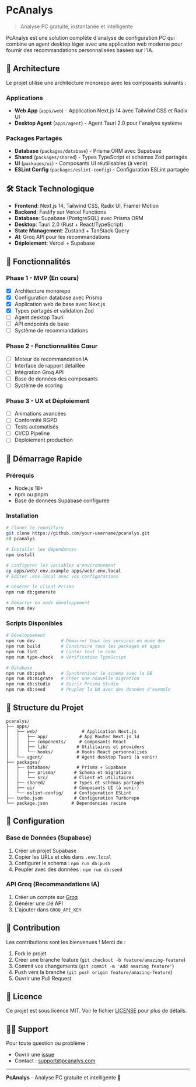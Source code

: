 # PcAnalys

> Analyse PC gratuite, instantanée et intelligente

PcAnalys est une solution complète d'analyse de configuration PC qui combine un agent desktop léger avec une application web moderne pour fournir des recommandations personnalisées basées sur l'IA.

## 🚀 Architecture

Le projet utilise une architecture monorepo avec les composants suivants :

### Applications
- **Web App** (`apps/web`) - Application Next.js 14 avec Tailwind CSS et Radix UI
- **Desktop Agent** (`apps/agent`) - Agent Tauri 2.0 pour l'analyse système

### Packages Partagés
- **Database** (`packages/database`) - Prisma ORM avec Supabase
- **Shared** (`packages/shared`) - Types TypeScript et schémas Zod partagés
- **UI** (`packages/ui`) - Composants UI réutilisables (à venir)
- **ESLint Config** (`packages/eslint-config`) - Configuration ESLint partagée

## 🛠️ Stack Technologique

- **Frontend**: Next.js 14, Tailwind CSS, Radix UI, Framer Motion
- **Backend**: Fastify sur Vercel Functions
- **Database**: Supabase (PostgreSQL) avec Prisma ORM
- **Desktop**: Tauri 2.0 (Rust + React/TypeScript)
- **State Management**: Zustand + TanStack Query
- **AI**: Groq API pour les recommandations
- **Déploiement**: Vercel + Supabase

## 🎯 Fonctionnalités

### Phase 1 - MVP (En cours)
- [x] Architecture monorepo
- [x] Configuration database avec Prisma
- [x] Application web de base avec Next.js
- [x] Types partagés et validation Zod
- [ ] Agent desktop Tauri
- [ ] API endpoints de base
- [ ] Système de recommandations

### Phase 2 - Fonctionnalités Cœur
- [ ] Moteur de recommandation IA
- [ ] Interface de rapport détaillée
- [ ] Intégration Groq API
- [ ] Base de données des composants
- [ ] Système de scoring

### Phase 3 - UX et Déploiement
- [ ] Animations avancées
- [ ] Conformité RGPD
- [ ] Tests automatisés
- [ ] CI/CD Pipeline
- [ ] Déploiement production

## 🚦 Démarrage Rapide

### Prérequis
- Node.js 18+
- npm ou pnpm
- Base de données Supabase configurée

### Installation

```bash
# Cloner le repository
git clone https://github.com/your-username/pcanalys.git
cd pcanalys

# Installer les dépendances
npm install

# Configurer les variables d'environnement
cp apps/web/.env.example apps/web/.env.local
# Éditer .env.local avec vos configurations

# Générer le client Prisma
npm run db:generate

# Démarrer en mode développement
npm run dev
```

### Scripts Disponibles

```bash
# Développement
npm run dev          # Démarrer tous les services en mode dev
npm run build        # Construire tous les packages et apps
npm run lint         # Linter tout le code
npm run type-check   # Vérification TypeScript

# Database
npm run db:push      # Synchroniser le schema avec la DB
npm run db:migrate   # Créer une nouvelle migration
npm run db:studio    # Ouvrir Prisma Studio
npm run db:seed      # Peupler la DB avec des données d'exemple
```

## 📁 Structure du Projet

```
pcanalys/
├── apps/
│   ├── web/                 # Application Next.js
│   │   ├── app/            # App Router Next.js 14
│   │   ├── components/     # Composants React
│   │   ├── lib/           # Utilitaires et providers
│   │   └── hooks/         # Hooks React personnalisés
│   └── agent/             # Agent desktop Tauri (à venir)
├── packages/
│   ├── database/          # Prisma + Supabase
│   │   ├── prisma/       # Schema et migrations
│   │   └── src/          # Client et utilitaires
│   ├── shared/           # Types et schémas partagés
│   ├── ui/               # Composants UI (à venir)
│   └── eslint-config/    # Configuration ESLint
├── turbo.json            # Configuration Turborepo
└── package.json         # Dependencies racine
```

## 🔧 Configuration

### Base de Données (Supabase)

1. Créer un projet Supabase
2. Copier les URLs et clés dans `.env.local`
3. Configurer le schema : `npm run db:push`
4. Peupler avec des données : `npm run db:seed`

### API Groq (Recommandations IA)

1. Créer un compte sur [Groq](https://groq.com)
2. Générer une clé API
3. L'ajouter dans `GROQ_API_KEY`

## 🤝 Contribution

Les contributions sont les bienvenues ! Merci de :

1. Fork le projet
2. Créer une branche feature (`git checkout -b feature/amazing-feature`)
3. Commit vos changements (`git commit -m 'Add amazing feature'`)
4. Push vers la branche (`git push origin feature/amazing-feature`)
5. Ouvrir une Pull Request

## 📄 Licence

Ce projet est sous licence MIT. Voir le fichier [LICENSE](LICENSE) pour plus de détails.

## 🙋‍♂️ Support

Pour toute question ou problème :
- Ouvrir une [issue](https://github.com/your-username/pcanalys/issues)
- Contact : support@pcanalys.com

---

**PcAnalys** - Analyse PC gratuite et intelligente 🚀
